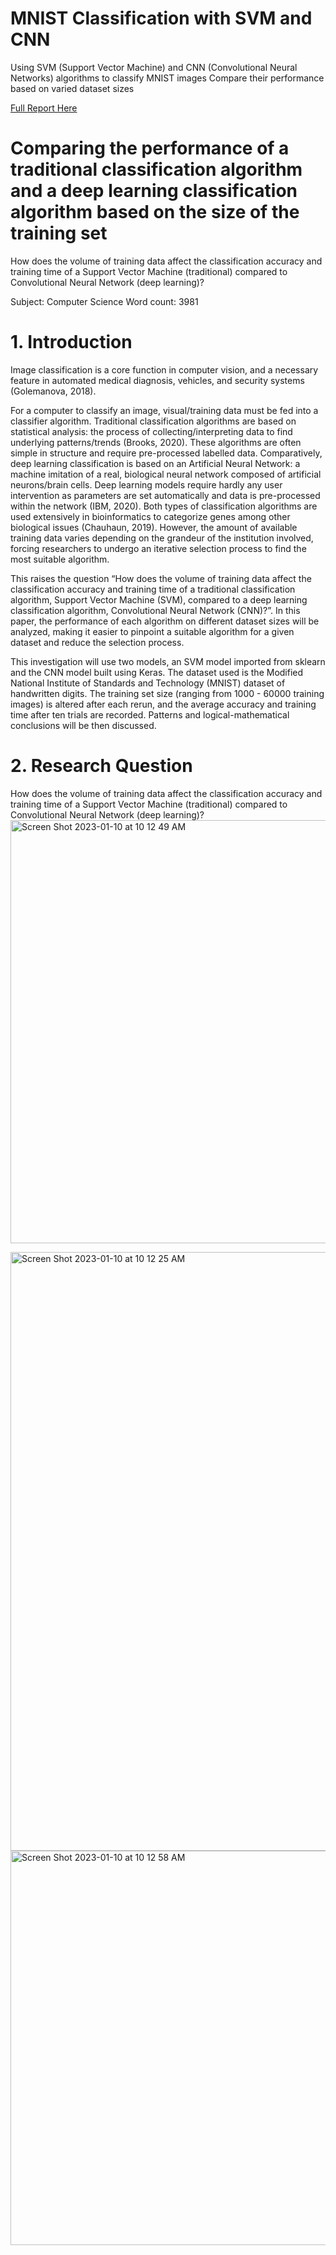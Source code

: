 # MNIST Classification with SVM and CNN

Using SVM (Support Vector Machine) and CNN (Convolutional Neural Networks) algorithms to classify MNIST images 
Compare their performance based on varied dataset sizes

[Full Report Here](Full%20Report%20MNIST%20Classification.pdf)

# Comparing the performance of a traditional classification algorithm and a deep learning classification algorithm based on the size of the training set

How does the volume of training data affect the classification accuracy and training time of a Support Vector Machine (traditional) compared to Convolutional Neural Network (deep learning)?

Subject: Computer Science Word count: 3981

# 1. Introduction
Image classification is a core function in computer vision, and a necessary feature in automated medical diagnosis, vehicles, and security systems (Golemanova, 2018).

For a computer to classify an image, visual/training data must be fed into a classifier algorithm. Traditional classification algorithms are based on statistical analysis: the process of collecting/interpreting data to find underlying patterns/trends (Brooks, 2020). These algorithms are often simple in structure and require pre-processed labelled data. Comparatively, deep learning classification is based on an Artificial Neural Network: a machine imitation of a real, biological neural network composed of artificial neurons/brain cells. Deep learning models require hardly any user intervention as parameters are set automatically and data is pre-processed within the network (IBM, 2020).
Both types of classification algorithms are used extensively in bioinformatics to categorize genes among other biological issues (Chauhaun, 2019). However, the amount of available training data varies depending on the grandeur of the institution involved, forcing researchers to undergo an iterative selection process to find the most suitable algorithm.

This raises the question “How does the volume of training data affect the classification accuracy and training time of a traditional classification algorithm, Support Vector Machine (SVM), compared to a deep learning classification algorithm, Convolutional Neural Network (CNN)?”. In this paper, the performance of each algorithm on different dataset sizes will be analyzed, making it easier to pinpoint a suitable algorithm for a given dataset and reduce the selection process.

This investigation will use two models, an SVM model imported from sklearn and the CNN model built using Keras. The dataset used is the Modified National Institute of Standards and Technology (MNIST)
dataset of handwritten digits. The training set size (ranging from 1000 - 60000 training images) is altered after each rerun, and the average accuracy and training time after ten trials are recorded. Patterns and logical-mathematical conclusions will be then discussed.

# 2. Research Question
How does the volume of training data affect the classification accuracy and training time of a Support Vector Machine (traditional) compared to Convolutional Neural Network (deep learning)?
<img width="677" alt="Screen Shot 2023-01-10 at 10 12 49 AM" src="https://user-images.githubusercontent.com/55889031/211588740-d84323c1-cb13-494b-8ead-478a971a172f.png">

<img width="958" alt="Screen Shot 2023-01-10 at 10 12 25 AM" src="https://user-images.githubusercontent.com/55889031/211588655-0ee9a376-63ac-4c01-9b7e-41f4cf9eb0bb.png">
<img width="631" alt="Screen Shot 2023-01-10 at 10 12 58 AM" src="https://user-images.githubusercontent.com/55889031/211588782-b0e1a595-0cc4-4674-b6c5-5c2e58738d74.png">
